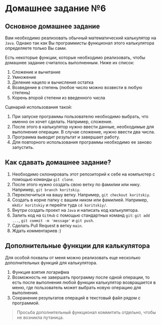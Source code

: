 # Домашнее задание №6

## Основное домашнее задание
Вам необходимо реализовать обычный математический калькулятор на `Java`. 
Однако так как Вы программисты функционал этого калькулятора определяете только Вы сами. 

Есть некоторые функции, которые необходимо реализовать, чтобы домашнее задание считалось выполненным.
Ниже их список:
1. Сложение и вычитание
2. Умножение
3. Деление нацело и вычисления остатка
4. Возведение в степень (любое число можно возвести в любую степень)
5. Корень второй степени из введенного числа

Сценарий использования такой:
1. При запуске программы пользователю необходимо выбрать, что именно он хочет сделать. Например, сложение.
2. После этого в калькулятор нужно ввести данные, необходимые для выполнения операции. В случае сложение, нужно ввести два числа.
3. Программа выводит результат и завершает работу.
4. Для повторного использования программы необходимо ее заново запустить. 

## Как сдавать домашнее задание?
1. Необходимо склонировать этот репозиторий к себе на компьютер с помощью команды `git clone`.
2. После этого нужно создать свою ветку по фамилии или нику. Например, `git branch koritskiy`.
3. Переключиться на вашу ветку. Например, `git checkout koritskiy`.
4. Создать в корне папку с вашим ником или фамилией. Например, `mkdir koritskiy` и перейти туда `cd koritskiy/`.
5. Внутри создать проект на `Java` и написать код калькулятора. 
6. Залить код на `GitHub` с помощью стандартных команд `git`: `git add ...`, `git commit -m 'message'` и `git push`.
7. Сделать Pull Request в ветку `main`. 
8. Ждать комментариев :)

## Дополнительные функции для калькулятора
Для особой похвалы от меня можно реализовать еще несколько дополнительных функций для калькулятора.
1. Функция взятия логарифма
2. Возможность не завершать программу после одной операции, то есть после выполнения любой функции калькулятор возвращается в меню, где пользователь может выбрать новую операцию для выполнения.
3. Сохранение результатов операций в текстовый файл рядом с программой.

> Просьба дополнительный функционал коммитить отдельно, чтобы не возникла путаница.